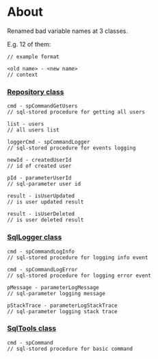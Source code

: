 # About

Renamed bad variable names at 3 classes. 

E.g. 12 of them:
~~~
// example format

<old name> - <new name>
// context
~~~

### [Repository class](https://github.com/novikov-ai/clean-code/blob/master/CleanCode/CleanCode/VariableNames/Repository.cs)

~~~
cmd - spCommandGetUsers
// sql-stored procedure for getting all users

list - users
// all users list

loggerCmd - spCommandLogger
// sql-stored procedure for events logging

newId - createdUserId
// id of created user

pId - parameterUserId
// sql-parameter user id

result - isUserUpdated
// is user updated result

result - isUserDeleted
// is user deleted result
~~~

### [SqlLogger class](https://github.com/novikov-ai/clean-code/blob/master/CleanCode/CleanCode/VariableNames/SqlLogger.cs)

~~~
cmd - spCommandLogInfo
// sql-stored procedure for logging info event

cmd - spCommandLogError
// sql-stored procedure for logging error event

pMessage - parameterLogMessage
// sql-parameter logging message

pStackTrace - parameterLogStackTrace
// sql-parameter logging stack trace
~~~

### [SqlTools class](https://github.com/novikov-ai/clean-code/blob/master/CleanCode/CleanCode/VariableNames/Tools.cs)

~~~
cmd - spCommand
// sql-stored procedure for basic command
~~~